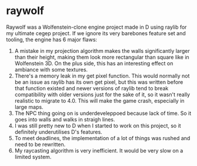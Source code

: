 # raywolf
Raywolf was a Wolfenstein-clone engine project made in D using raylib for my ultimate cegep project. If we ignore its very barebones feature set and tooling, the engine has 6 major flaws:
1. A mistake in my projection algorithm makes the walls significantly larger than their height, making them look more rectangular than square like in Wolfenstein 3D. On the plus side, this has an interesting effect on ambiance with some textures.
2. There's a memory leak in my get pixel function. This would normally not be an issue as raylib has its own get pixel, but this was written before that function existed and newer versions of raylib tend to break compatibility with older versions just for the sake of it, so it wasn't really realistic to migrate to 4.0. This will make the game crash, especially in large maps.
3. The NPC thing going on is underdeveleppoed because lack of time. So it goes into walls and walks in straigh lines.
4. I was still pretty new to D when I started to work on this project, so it definitely underutilises D's features.
5. To meet deadlines, the implementation of a lot of things was rushed and need to be rewritten.
6. My raycasting algorithm is very inefficient. It would be very slow on a limited system. 
